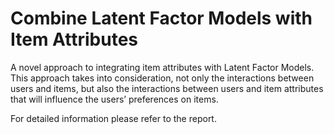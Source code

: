 # Combine Latent Factor Models with Item Attributes

A novel approach to integrating item attributes with Latent Factor Models. This approach takes into consideration, not only the interactions between users and items, but also the interactions between users and item attributes that will influence the users’ preferences on items. 

For detailed information please refer to the report.
